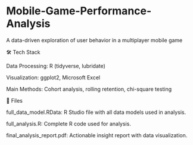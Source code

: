 # Mobile-Game-Performance-Analysis
A data-driven exploration of user behavior in a multiplayer mobile game

🛠️ Tech Stack

Data Processing: R (tidyverse, lubridate)

Visualization: ggplot2, Microsoft Excel

Main Methods: Cohort analysis, rolling retention, chi-square testing

📂 Files

full_data_model.RData: R Studio file with all data models used in analysis.

full_analysis.R: Complete R code used for analysis.

final_analysis_report.pdf: Actionable insight report with data visualization.
